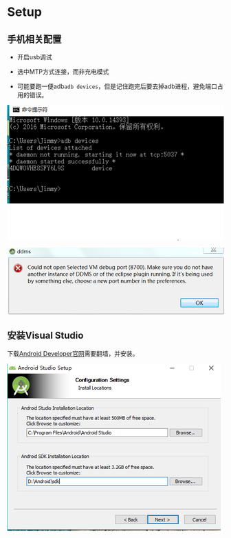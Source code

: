 # Setup

## 手机相关配置

- 开启usb调试

- 选中MTP方式连接，而非充电模式

- 可能要跑一便adb`adb devices`，但是记住跑完后要去掉adb进程，避免端口占用的错误。

![](picture/adb.png)

![](picture/port.png)

## 安装Visual Studio

下载[Android Developer官网](http://developer.android.com/sdk/installing/studio.html)需要翻墙，并安装。

![](picture/setup.jpg)

